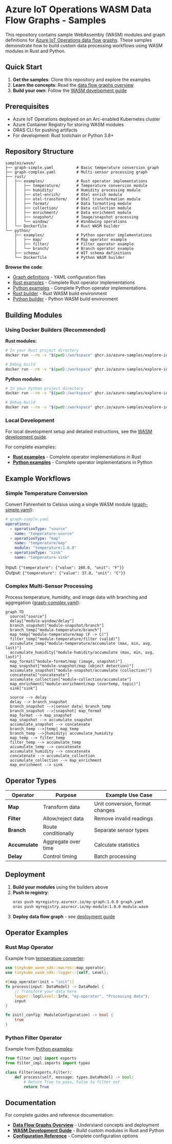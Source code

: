 # Azure IoT Operations WASM Data Flow Graphs - Samples

This repository contains sample WebAssembly (WASM) modules and graph definitions for [Azure IoT Operations data flow graphs](https://learn.microsoft.com/azure/iot-operations/connect-to-cloud/howto-dataflow-graph-wasm). These samples demonstrate how to build custom data processing workflows using WASM modules in Rust and Python.

## Quick Start

1. **Get the samples**: Clone this repository and explore the examples
2. **Learn the concepts**: Read the [data flow graphs overview](https://learn.microsoft.com/azure/iot-operations/connect-to-cloud/howto-dataflow-graph-wasm)
3. **Build your own**: Follow the [WASM development guide](https://learn.microsoft.com/azure/iot-operations/connect-to-cloud/howto-develop-wasm-modules)

## Prerequisites

- Azure IoT Operations deployed on an Arc-enabled Kubernetes cluster
- Azure Container Registry for storing WASM modules
- ORAS CLI for pushing artifacts
- For development: Rust toolchain or Python 3.8+

## Repository Structure

```
samples/wasm/
├── graph-simple.yaml          # Basic temperature conversion graph
├── graph-complex.yaml         # Multi-sensor processing graph
├── rust/
│   ├── examples/              # Rust operator implementations
│   │   ├── temperature/       # Temperature conversion module
│   │   ├── humidity/          # Humidity processing module
│   │   ├── otel-enrich/       # Otel enrich module
│   │   ├── otel-transform/    # Otel transformation module
│   │   ├── format/            # Data formatting module
│   │   ├── collection/        # Data collection module
│   │   ├── enrichment/        # Data enrichment module
│   │   ├── snapshot/          # Image/snapshot processing
│   │   └── window/            # Windowing operations
│   └── Dockerfile             # Rust WASM builder
└── python/
    ├── examples/              # Python operator implementations
    │   ├── map/               # Map operator example
    │   ├── filter/            # Filter operator example
    │   └── branch/            # Branch operator example
    ├── schema/                # WIT schema definitions
    └── Dockerfile             # Python WASM builder
```

**Browse the code**:
- [Graph definitions](.) - YAML configuration files  
- [Rust examples](rust/examples) - Complete Rust operator implementations
- [Python examples](python/examples) - Complete Python operator implementations
- [Rust builder](rust/Dockerfile) - Rust WASM build environment
- [Python builder](python/Dockerfile) - Python WASM build environment

## Building Modules

### Using Docker Builders (Recommended)

**Rust modules:**
```bash
# In your Rust project directory
docker run --rm -v "$(pwd):/workspace" ghcr.io/azure-samples/explore-iot-operations/rust-wasm-builder --app-name my-module

# Debug build
docker run --rm -v "$(pwd):/workspace" ghcr.io/azure-samples/explore-iot-operations/rust-wasm-builder --app-name my-module --build-mode debug
```

**Python modules:**
```bash
# In your Python project directory  
docker run --rm -v "$(pwd):/workspace" ghcr.io/azure-samples/explore-iot-operations/python-wasm-builder --app-name my_module --app-type map

# Debug build
docker run --rm -v "$(pwd):/workspace" ghcr.io/azure-samples/explore-iot-operations/python-wasm-builder --app-name my_module --app-type map --build-mode debug
```

### Local Development

For local development setup and detailed instructions, see the [WASM development guide](https://learn.microsoft.com/azure/iot-operations/connect-to-cloud/howto-develop-wasm-modules).

For complete examples:
- **[Rust examples](rust/examples)** - Complete operator implementations in Rust
- **[Python examples](python/examples)** - Complete operator implementations in Python

## Example Workflows

### Simple Temperature Conversion

Convert Fahrenheit to Celsius using a single WASM module ([graph-simple.yaml](graph-simple.yaml)):

```yaml
# graph-simple.yaml
operations:
  - operationType: "source"
    name: "temperature-source"
  - operationType: "map"
    name: "temperature/map"
    module: "temperature:1.0.0"
  - operationType: "sink"
    name: "temperature-sink"
```

Input: `{"temperature": {"value": 100.0, "unit": "F"}}`  
Output: `{"temperature": {"value": 37.8, "unit": "C"}}`

### Complex Multi-Sensor Processing

Process temperature, humidity, and image data with branching and aggregation ([graph-complex.yaml](graph-complex.yaml)):

```mermaid
graph TD
  source["source"]
  delay["module-window/delay"]
  branch_snapshot["module-snapshot/branch"]
  branch_temp["module-temperature/branch"]
  map_temp["module-temperature/map (F -> C)"]
  filter_temp["module-temperature/filter (valid)"]
  accumulate_temp["module-temperature/accumulate (max, min, avg, last)"]
  accumulate_humidity["module-humidity/accumulate (max, min, avg, last)"]
  map_format["module-format/map (image, snapshot)"]
  map_snapshot["module-snapshot/map (object detection)"]
  accumulate_snapshot["module-snapshot/accumulate (collection)"]
  concatenate["concatenate"]
  accumulate_collection["module-collection/accumulate"]
  map_enrichment["module-enrichment/map (overtemp, topic)"]
  sink["sink"]

  source --> delay
  delay --> branch_snapshot
  branch_snapshot -->|sensor data| branch_temp
  branch_snapshot -->|snapshot| map_format
  map_format --> map_snapshot
  map_snapshot --> accumulate_snapshot
  accumulate_snapshot --> concatenate
  branch_temp -->|temp| map_temp
  branch_temp -->|humidity| accumulate_humidity
  map_temp --> filter_temp
  filter_temp --> accumulate_temp
  accumulate_temp --> concatenate
  accumulate_humidity --> concatenate
  concatenate --> accumulate_collection
  accumulate_collection --> map_enrichment
  map_enrichment --> sink
```

## Operator Types

| Operator | Purpose | Example Use Case |
|----------|---------|------------------|
| **Map** | Transform data | Unit conversion, format changes |
| **Filter** | Allow/reject data | Remove invalid readings |
| **Branch** | Route conditionally | Separate sensor types |
| **Accumulate** | Aggregate over time | Calculate statistics |
| **Delay** | Control timing | Batch processing |

## Deployment

1. **Build your modules** using the builders above
2. **Push to registry**:
   ```bash
   oras push myregistry.azurecr.io/my-graph:1.0.0 graph.yaml
   oras push myregistry.azurecr.io/my-module:1.0.0 module.wasm
   ```
3. **Deploy data flow graph** - see [deployment guide](https://learn.microsoft.com/azure/iot-operations/connect-to-cloud/howto-dataflow-graph-wasm#configure-the-data-flow-graph)

## Operator Examples

### Rust Map Operator

Example from [temperature converter](rust/examples/temperature):

```rust
use tinykube_wasm_sdk::macros::map_operator;
use tinykube_wasm_sdk::logger::{self, Level};

#[map_operator(init = "init")]
fn process(input: DataModel) -> DataModel {
    // Transform your data here
    logger::log(Level::Info, "my-operator", "Processing data");
    input
}

fn init(_config: ModuleConfiguration) -> bool {
    true
}
```

### Python Filter Operator

Example from [Python examples](python/examples):

```python
from filter_impl import exports
from filter_impl.imports import types

class Filter(exports.Filter):
    def process(self, message: types.DataModel) -> bool:
        # Return True to pass, False to filter out
        return True
```

## Documentation

For complete guides and reference documentation:

- **[Data Flow Graphs Overview](https://learn.microsoft.com/azure/iot-operations/connect-to-cloud/howto-dataflow-graph-wasm)** - Understand concepts and deployment
- **[WASM Development Guide](https://learn.microsoft.com/azure/iot-operations/connect-to-cloud/howto-develop-wasm-modules)** - Build custom modules in Rust and Python
- **[Configuration Reference](https://learn.microsoft.com/azure/iot-operations/connect-to-cloud/howto-dataflow-graph-wasm#configuration-reference)** - Complete configuration options